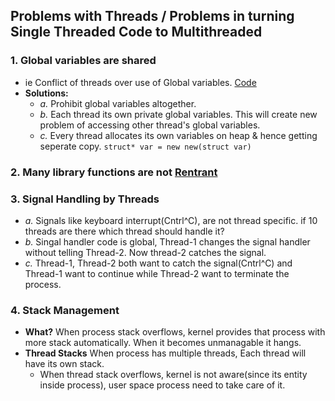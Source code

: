 ## Problems with Threads / Problems in turning Single Threaded Code to Multithreaded
### 1. Global variables are shared
  - ie Conflict of threads over use of Global variables.  [Code](./Code/Global_Variables_are_shared.md)
  - **Solutions:**
    - *a.* Prohibit global variables altogether.
    - *b.* Each thread its own private global variables. This will create new problem of accessing other thread's global variables.
    - *c.* Every thread allocates its own variables on heap & hence getting seperate copy. `struct* var = new new(struct var)`

### 2. Many library functions are not [Rentrant](/cpu_memory_thread_process/threads/Terms)

### 3. Signal Handling by Threads
- *a.* Signals like keyboard interrupt(Cntrl^C), are not thread specific. if 10 threads are there which thread should handle it?
- *b.* Singal handler code is global, Thread-1 changes the signal handler without telling Thread-2. Now thread-2 catches the signal.
- *c.* Thread-1, Thread-2 both want to catch the signal(Cntrl^C) and Thread-1 want to continue while Thread-2 want to terminate the process.

### 4. Stack Management
- **What?** When process stack overflows, kernel provides that process with more stack automatically. When it becomes unmanagable it hangs.
- **Thread Stacks** When process has multiple threads, Each thread will have its own stack.
  - When thread stack overflows, kernel is not aware(since its entity inside process), user space process need to take care of it.
